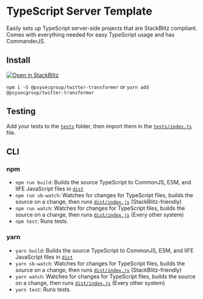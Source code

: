 # TypeScript Server Template

Easily sets up TypeScript server-side projects that are StackBlitz compliant. Comes with everything needed for easy TypeScript usage and has CommanderJS.

## Install

[![Open in StackBlitz](https://developer.stackblitz.com/img/open_in_stackblitz.svg)](https://stackblitz.com/github/PsySecGroup/twitter-transformer)

`npm i -S @psysecgroup/twitter-transformer` or `yarn add @psysecgroup/twitter-transformer`

## Testing

Add your tests to the [`tests`](tests) folder, then import them in the [`tests/index.ts`](tests/index.ts) file.

## CLI

### npm

- `npm run build`: Builds the source TypeScript to CommonJS, ESM, and IIFE JavaScript files in [`dist`](dist)
- `npm run sb-watch`: Watches for changes for TypeScript files, builds the source on a change, then runs [`dist/index.js`](dist/index.js) (StackBlitz-friendly)
- `npm run watch`: Watches for changes for TypeScript files, builds the source on a change, then runs [`dist/index.js`](dist/index.js) (Every other system)
- `npm test`: Runs tests.

### yarn

- `yarn build`: Builds the source TypeScript to CommonJS, ESM, and IIFE JavaScript files in [`dist`](dist)
- `yarn sb-watch`: Watches for changes for TypeScript files, builds the source on a change, then runs [`dist/index.js`](dist/index.js) (StackBlitz-friendly)
- `yarn watch`: Watches for changes for TypeScript files, builds the source on a change, then runs [`dist/index.js`](dist/index.js) (Every other system)
- `yarn test`: Runs tests.
